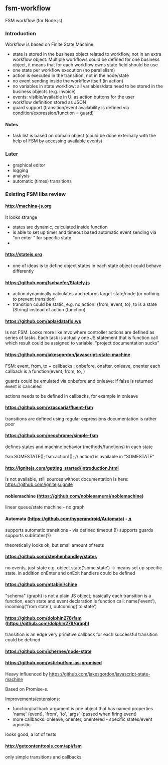 ## fsm-workflow
FSM workflow (for Node.js)

### Introduction
Workflow is based on Finite State Machine

- state is stored in the business object related to workflow, not in an extra
workflow object. Multiple workflows could be defined for one business object,
it means that for each workflow owns state field should be use
- one state per workflow execution (no parallelism)
- action is executed in the transition, not in the node/state
- no event sending inside the workflow itself (in action)
- no variables in state workflow: all variables/data need to be stored in
the business objects (e.g. invoice)
- events: visible/available in UI as action buttons for the user
- workflow definition stored as JSON
- guard support (transition/event availability is defined via
condition/expression/function = guard)

#### Notes
- task list is based on domain object (could be done externally with the
help of FSM by accessing available events)

### Later

- graphical editor
- logging
- analysis
- automatic (times) transitions

### Existing FSM libs review

#### http://machina-js.org
 It looks strange
 - states are dynamic, calculated inside function
 - is able to set up timer and timeout based automatic event sending via "on enter  " for specific state
 -
#### http://statejs.org
- one of ideas is to define object states in each state object could behave differently

#### https://github.com/fschaefer/Stately.js
- action dynamically calculates and returns target state/node (or nothing to prevent transition)
- transition could be static, e.g. no action: {from, event, to}, to is a state (String) instead of action (function)

#### https://github.com/apla/dataflo.ws

Is not FSM. Looks more like mvc where controller actions are defined as series of tasks. Each task is actually one JS statement that is function call which result could be assigned to variable.
"project documentation sucks"

#### https://github.com/jakesgordon/javascript-state-machine

FSM: event, from, to
+
callbacks : onbefore<EVENT>, onafter<EVENT>, onleave<STATE>, onenter<STATE>
each callback is a function(event, from, to, <other passed arguments>)

guards could be emulated via onbefore<EVENT> and onleave<STATE>: if false is returned event is canceled

actions needs to be defined in callbacks, for example in onleave<STATE>

#### https://github.com/vzaccaria/fluent-fsm
transitions are defined using regular expressions
documentation is rather poor

#### https://github.com/neochrome/simple-fsm
defines states and machine behavior (methods/functions) in each state

fsm.SOMESTATE();
fsm.action1(); // action1 is available in "SOMESTATE"

#### http://ignitejs.com/getting_started/introduction.html
is not available, still sources without documentation is here: https://github.com/ignitejs/ignite

#### noblemachine (https://github.com/noblesamurai/noblemachine)
linear queue/state machine - no graph

#### Automata (https://github.com/hyperandroid/Automata) - д
supports automatic transitions - via defined timeout (!)
supports guards
supports subStates(?)

theoretically looks ok, but small amount of tests

#### https://github.com/stephenhandley/states
no events, just state e.g. object.state('some state') -> means set up specific state. in addition onEnter and onExit handlers could be defined

#### https://github.com/mtabini/chine
"schema" (graph) is not a plain JS object; basically each transition is a function, each state and event declaration is function call: name('event'), incoming('from state'), outcoming('to state')

#### https://github.com/dolphin278/fsm (https://github.com/dolphin278/graph)
transition is an edge
very primitive
callback for each successful transition could be defined

#### https://github.com/ichernev/node-state


#### https://github.com/vstirbu/fsm-as-promised
Heavy influenced by https://github.com/jakesgordon/javascript-state-machine

Based on Promise-s.

Improvements/extensions:
- function/callback argument is one object that has named properties 'name' (event), 'from', 'to', 'args' (passed when firing event)
- more callbacks: onleave, onenter, onentered - specific states/event agnostic

looks good, a lot of tests

#### http://getcontenttools.com/api/fsm

only simple transitions and callbacks
